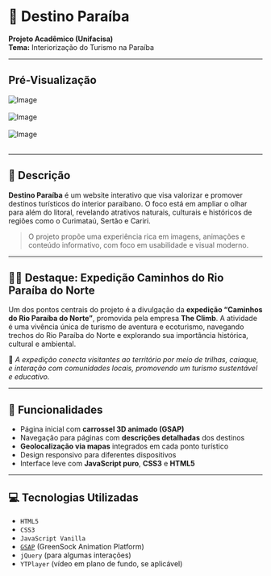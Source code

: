 # 🌄 Destino Paraíba

**Projeto Acadêmico (Unifacisa)**  
**Tema:** Interiorização do Turismo na Paraíba

---

## Pré-Visualização

![Image](https://github.com/user-attachments/assets/311f3b4c-768b-4199-b4f8-7b34f80913f0)
<br><br>
![Image](https://github.com/user-attachments/assets/9acbbc80-f890-4a40-a748-a50acaabaf9a)
<br><br>
![Image](https://github.com/user-attachments/assets/312c8627-e356-4a2f-860e-e05c5887f4bc)
<br><br>

---

## 📌 Descrição

**Destino Paraíba** é um website interativo que visa valorizar e promover destinos turísticos do interior paraibano. O foco está em ampliar o olhar para além do litoral, revelando atrativos naturais, culturais e históricos de regiões como o Curimataú, Sertão e Cariri.

> O projeto propõe uma experiência rica em imagens, animações e conteúdo informativo, com foco em usabilidade e visual moderno.

---

## 🚣‍♂️ Destaque: Expedição Caminhos do Rio Paraíba do Norte

Um dos pontos centrais do projeto é a divulgação da **expedição “Caminhos do Rio Paraíba do Norte”**, promovida pela empresa **The Climb**. A atividade é uma vivência única de turismo de aventura e ecoturismo, navegando trechos do Rio Paraíba do Norte e explorando sua importância histórica, cultural e ambiental.

📍 *A expedição conecta visitantes ao território por meio de trilhas, caiaque, e interação com comunidades locais, promovendo um turismo sustentável e educativo.*

---

## 🧭 Funcionalidades

- Página inicial com **carrossel 3D animado (GSAP)**
- Navegação para páginas com **descrições detalhadas** dos destinos
- **Geolocalização via mapas** integrados em cada ponto turístico
- Design responsivo para diferentes dispositivos
- Interface leve com **JavaScript puro**, **CSS3** e **HTML5**

---

## 💻 Tecnologias Utilizadas

- `HTML5`
- `CSS3`
- `JavaScript Vanilla`
- [`GSAP`](https://greensock.com/gsap/) (GreenSock Animation Platform)
- `jQuery` (para algumas interações)
- `YTPlayer` (vídeo em plano de fundo, se aplicável)

